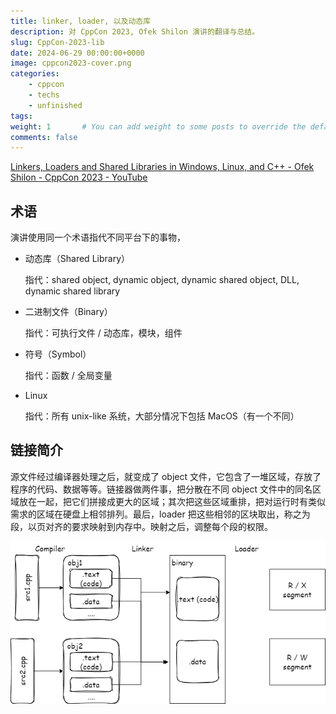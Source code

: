 ```yaml
---
title: linker, loader, 以及动态库
description: 对 CppCon 2023, Ofek Shilon 演讲的翻译与总结。
slug: CppCon-2023-lib
date: 2024-06-29 00:00:00+0000
image: cppcon2023-cover.png
categories:
    - cppcon
    - techs
    - unfinished
tags: 
weight: 1       # You can add weight to some posts to override the default sorting (date descending)
comments: false
---
```


[Linkers, Loaders and Shared Libraries in Windows, Linux, and C++ - Ofek Shilon - CppCon 2023 - YouTube](https://www.youtube.com/watch?v=_enXuIxuNV4)

## 术语

演讲使用同一个术语指代不同平台下的事物，

- 动态库（Shared Library）

  指代：shared object, dynamic object, dynamic shared object, DLL, dynamic shared library

- 二进制文件（Binary）

  指代：可执行文件 / 动态库，模块，组件

- 符号（Symbol）

  指代：函数 / 全局变量

- Linux

  指代：所有 unix-like 系统，大部分情况下包括 MacOS（有一个不同）

 ## 链接简介

源文件经过编译器处理之后，就变成了 object 文件，它包含了一堆区域，存放了程序的代码、数据等等。链接器做两件事，把分散在不同 object 文件中的同名区域放在一起，把它们拼接成更大的区域；其次把这些区域重排，把对运行时有类似需求的区域在硬盘上相邻排列。最后，loader 把这些相邻的区块取出，称之为段，以页对齐的要求映射到内存中。映射之后，调整每个段的权限。

<img src="./linker.png" alt="链接-1" style="zoom:80%;" />